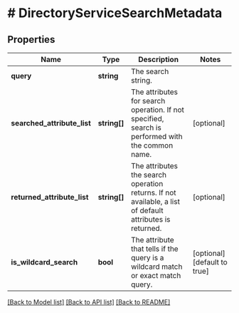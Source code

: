# # DirectoryServiceSearchMetadata

## Properties

Name | Type | Description | Notes
------------ | ------------- | ------------- | -------------
**query** | **string** | The search string. |
**searched_attribute_list** | **string[]** | The attributes for search operation. If not specified, search is performed with the common name. | [optional]
**returned_attribute_list** | **string[]** | The attributes the search operation returns. If not available, a list of default attributes is returned. | [optional]
**is_wildcard_search** | **bool** | The attribute that tells if the query is a wildcard match or exact match query. | [optional] [default to true]

[[Back to Model list]](../../README.md#models) [[Back to API list]](../../README.md#endpoints) [[Back to README]](../../README.md)
